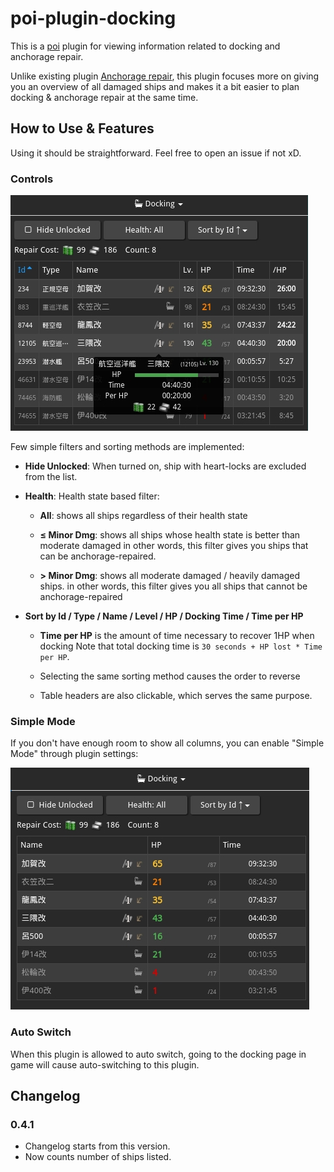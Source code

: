 # poi-plugin-docking

This is a [poi](https://github.com/poooi/poi) plugin
for viewing information related to docking and anchorage repair.

Unlike existing plugin [Anchorage repair](https://github.com/poooi/plugin-anchorage-repair),
this plugin focuses more on giving you an overview of all damaged ships and
makes it a bit easier to plan docking & anchorage repair at the same time.

## How to Use & Features

Using it should be straightforward. Feel free to open an issue if not xD.

### Controls

![intro](docs/intro.jpg)

Few simple filters and sorting methods are implemented:

- **Hide Unlocked**: When turned on, ship with heart-locks are excluded from the list.

- **Health**: Health state based filter:

    - **All**: shows all ships regardless of their health state

    - **≤ Minor Dmg**: shows all ships whose health state is better than moderate damaged
      in other words, this filter gives you ships that can be anchorage-repaired.

    - **> Minor Dmg**: shows all moderate damaged / heavily damaged ships.
      in other words, this filter gives you all ships that cannot be anchorage-repaired

- **Sort by Id / Type / Name / Level / HP / Docking Time / Time per HP**

    - **Time per HP** is the amount of time necessary to recover 1HP when docking
      Note that total docking time is `30 seconds + HP lost * Time per HP`.

    - Selecting the same sorting method causes the order to reverse

    - Table headers are also clickable, which serves the same purpose.

### Simple Mode

If you don't have enough room to show all columns,
you can enable "Simple Mode" through plugin settings:

![simple](docs/simple.jpg)

### Auto Switch

When this plugin is allowed to auto switch,
going to the docking page in game will cause auto-switching to this plugin.

## Changelog

### 0.4.1

- Changelog starts from this version.
- Now counts number of ships listed.
